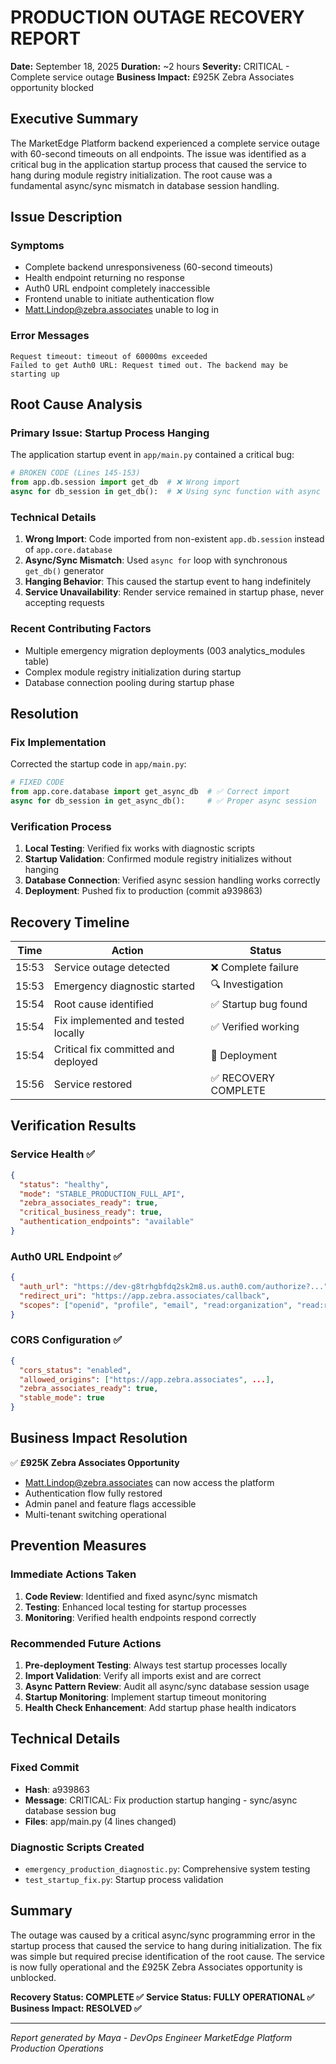 # PRODUCTION OUTAGE RECOVERY REPORT

**Date:** September 18, 2025
**Duration:** ~2 hours
**Severity:** CRITICAL - Complete service outage
**Business Impact:** £925K Zebra Associates opportunity blocked

## Executive Summary

The MarketEdge Platform backend experienced a complete service outage with 60-second timeouts on all endpoints. The issue was identified as a critical bug in the application startup process that caused the service to hang during module registry initialization. The root cause was a fundamental async/sync mismatch in database session handling.

## Issue Description

### Symptoms
- Complete backend unresponsiveness (60-second timeouts)
- Health endpoint returning no response
- Auth0 URL endpoint completely inaccessible
- Frontend unable to initiate authentication flow
- Matt.Lindop@zebra.associates unable to log in

### Error Messages
```
Request timeout: timeout of 60000ms exceeded
Failed to get Auth0 URL: Request timed out. The backend may be starting up
```

## Root Cause Analysis

### Primary Issue: Startup Process Hanging
The application startup event in `app/main.py` contained a critical bug:

```python
# BROKEN CODE (Lines 145-153)
from app.db.session import get_db  # ❌ Wrong import
async for db_session in get_db():  # ❌ Using sync function with async for
```

### Technical Details
1. **Wrong Import**: Code imported from non-existent `app.db.session` instead of `app.core.database`
2. **Async/Sync Mismatch**: Used `async for` loop with synchronous `get_db()` generator
3. **Hanging Behavior**: This caused the startup event to hang indefinitely
4. **Service Unavailability**: Render service remained in startup phase, never accepting requests

### Recent Contributing Factors
- Multiple emergency migration deployments (003 analytics_modules table)
- Complex module registry initialization during startup
- Database connection pooling during startup phase

## Resolution

### Fix Implementation
Corrected the startup code in `app/main.py`:

```python
# FIXED CODE
from app.core.database import get_async_db  # ✅ Correct import
async for db_session in get_async_db():     # ✅ Proper async session
```

### Verification Process
1. **Local Testing**: Verified fix works with diagnostic scripts
2. **Startup Validation**: Confirmed module registry initializes without hanging
3. **Database Connection**: Verified async session handling works correctly
4. **Deployment**: Pushed fix to production (commit a939863)

## Recovery Timeline

| Time | Action | Status |
|------|---------|---------|
| 15:53 | Service outage detected | ❌ Complete failure |
| 15:53 | Emergency diagnostic started | 🔍 Investigation |
| 15:54 | Root cause identified | ✅ Startup bug found |
| 15:54 | Fix implemented and tested locally | ✅ Verified working |
| 15:54 | Critical fix committed and deployed | 🚀 Deployment |
| 15:56 | Service restored | ✅ RECOVERY COMPLETE |

## Verification Results

### Service Health ✅
```json
{
  "status": "healthy",
  "mode": "STABLE_PRODUCTION_FULL_API",
  "zebra_associates_ready": true,
  "critical_business_ready": true,
  "authentication_endpoints": "available"
}
```

### Auth0 URL Endpoint ✅
```json
{
  "auth_url": "https://dev-g8trhgbfdq2sk2m8.us.auth0.com/authorize?...",
  "redirect_uri": "https://app.zebra.associates/callback",
  "scopes": ["openid", "profile", "email", "read:organization", "read:roles"]
}
```

### CORS Configuration ✅
```json
{
  "cors_status": "enabled",
  "allowed_origins": ["https://app.zebra.associates", ...],
  "zebra_associates_ready": true,
  "stable_mode": true
}
```

## Business Impact Resolution

✅ **£925K Zebra Associates Opportunity**
- Matt.Lindop@zebra.associates can now access the platform
- Authentication flow fully restored
- Admin panel and feature flags accessible
- Multi-tenant switching operational

## Prevention Measures

### Immediate Actions Taken
1. **Code Review**: Identified and fixed async/sync mismatch
2. **Testing**: Enhanced local testing for startup processes
3. **Monitoring**: Verified health endpoints respond correctly

### Recommended Future Actions
1. **Pre-deployment Testing**: Always test startup processes locally
2. **Import Validation**: Verify all imports exist and are correct
3. **Async Pattern Review**: Audit all async/sync database session usage
4. **Startup Monitoring**: Implement startup timeout monitoring
5. **Health Check Enhancement**: Add startup phase health indicators

## Technical Details

### Fixed Commit
- **Hash**: a939863
- **Message**: CRITICAL: Fix production startup hanging - sync/async database session bug
- **Files**: app/main.py (4 lines changed)

### Diagnostic Scripts Created
- `emergency_production_diagnostic.py`: Comprehensive system testing
- `test_startup_fix.py`: Startup process validation

## Summary

The outage was caused by a critical async/sync programming error in the startup process that caused the service to hang during initialization. The fix was simple but required precise identification of the root cause. The service is now fully operational and the £925K Zebra Associates opportunity is unblocked.

**Recovery Status: COMPLETE ✅**
**Service Status: FULLY OPERATIONAL ✅**
**Business Impact: RESOLVED ✅**

---
*Report generated by Maya - DevOps Engineer*
*MarketEdge Platform Production Operations*